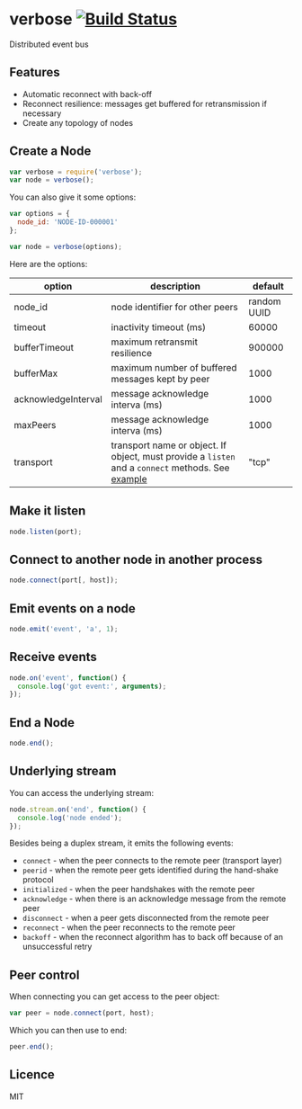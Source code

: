 # verbose [![Build Status](https://secure.travis-ci.org/pgte/verbose.png)](http://travis-ci.org/pgte/verbose)

Distributed event bus

## Features

* Automatic reconnect with back-off
* Reconnect resilience: messages get buffered for retransmission if necessary
* Create any topology of nodes

## Create a Node

```javascript
var verbose = require('verbose');
var node = verbose();
```

You can also give it some options:

```javascript
var options = {
  node_id: 'NODE-ID-000001'
};

var node = verbose(options);
```

Here are the options:

| option              | description                                       |  default    |
|---------------------|---------------------------------------------------|-------------|
| node_id             | node identifier for other peers                   | random UUID |
| timeout             | inactivity timeout (ms)                           | 60000       |
| bufferTimeout       | maximum retransmit resilience                     | 900000      |
| bufferMax           | maximum number of buffered messages kept by peer  | 1000        |
| acknowledgeInterval | message acknowledge interva (ms)                  | 1000        |
| maxPeers            | message acknowledge interva (ms)                  | 1000        |
| transport           | transport name or object. If object, must provide a `listen` and a `connect` methods. See [example](https://github.com/pgte/verbose/blob/master/transport/tcp.js)                | "tcp"        |

## Make it listen

```javascript
node.listen(port);
```

## Connect to another node in another process

```javascript
node.connect(port[, host]);
```

## Emit events on a node

```javascript
node.emit('event', 'a', 1);
```

## Receive events

```javascript
node.on('event', function() {
  console.log('got event:', arguments);
});
```

## End a Node

```javascript
node.end();
```

## Underlying stream

You can access the underlying stream:

```javascript
node.stream.on('end', function() {
  console.log('node ended');
});
```

Besides being a duplex stream, it emits the following events:

* `connect` - when the peer connects to the remote peer (transport layer)
* `peerid` - when the remote peer gets identified during the hand-shake protocol
* `initialized` - when the peer handshakes with the remote peer
* `acknowledge` - when there is an acknowledge message from the remote peer
* `disconnect` - when a peer gets disconnected from the remote peer
* `reconnect` - when the peer reconnects to the remote peer
* `backoff` - when the reconnect algorithm has to back off because of an unsuccessful retry

## Peer control

When connecting you can get access to the peer object:

```javascript
var peer = node.connect(port, host);
```

Which you can then use to end:

```javascript
peer.end();
```

## Licence

MIT
